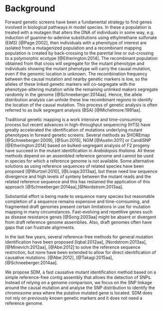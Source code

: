 
Background 
===

Forward genetic screens have been a fundamental strategy to find  genes involved in biological pathways in model species. In these a population is treated with a mutagen that alters the DNA of individuals in some way, e.g. induction of guanine-to-adenine substitutions using ethylmethane sulfonate (EMS) [@Page:2002], then individuals with a phenotype of interest are isolated from a mutagenized population and a recombinant mapping population is created by back-crossing to the parental line or out-crossing to a polymorphic ecotype [@Etherington:2014]. The recombinant population obtained from that cross will segregate for the mutant phenotype and individuals showing the mutant phenotype will carry the causal mutation, even if the genomic location is unknown. The recombination frequency between the causal mutation and nearby genetic markers is low, so the alleles of these linked genetic markers will co-segregate with the phenotype-altering mutation while the remaining unlinked makers segregate randomly in the genome [@Schneeberger:2014aa]. Hence, the allele distribution analysis can unhide these low recombinant regions to identify the location of the causal mutation. This process of genetic analysis is often referred to as bulk segregant analysis (BSA) [@Michelmore:1991aa].

Traditional genetic mapping is a work intensive and time-consuming process but recent advances in high-throughput sequencing (HTS) have greatly accelerated the identification of mutations underlying mutant phenotypes in forward genetic screens.  Several methods as SHOREmap [@Schneeberger:2009], [@Sun:2015], NGM [@Austin:2011] or CandiSNP [@Etherington:2014] based on bulked-segregant analysis of F2 progeny have succeed in the mutant identification in *Arabidopsis thaliana*. All these methods depend on an assembled reference genome and cannot be used in species for which a reference genome is not available. Some alternative solutions as using reference sequences of related species have been proposed [@Wurtzel:2010], [@Livaja:2013aa], but these need low sequence divergence and high levels of synteny between the mutant reads and the related reference sequence and this has restained the application of this approach [@Schneeberger:2014aa],[@Nordstrom:2013aa].

Substantial effort is being made to sequence many species but reasonable completion of a sequence remains expensive and time-comsuming, and fragmented draft genomes present certain limitations in use for mutation mapping in many circumstances. Fast-evolving and repetitive genes such as disease resistance genes [@Song:2003aa] might be absent or divergent from draft reference genome assemblies. Also, draft genomes often have gaps that can frustrate alignments.  

In the last few years, several reference-free methods for general mutation identification have been proposed [Iqbal:2012aa], [Nordstrom:2013aa], [@Minevich:2012aa], [@Abe:2012] to solve the reference sequence restriction, but none have been extended to allow for direct identification of causative mutations.  [@Abe:2012], [@Takagi:2015aa], [@Schneeberger:2014aa]. 

We propose SDM, a fast causative mutant identification method based on a simple reference-free contig assembly that allows the detection of SNPs. Instead of relying on a genome comparison, we focus on the SNP linkage around the causal mutation and analyse the SNP distribution to identify the chromosome area where the putative mutated gene is located. SDM does not rely on previously known genetic markers and it does not need a reference genome. 

